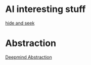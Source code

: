 # AI interesting stuff

[ hide and seek](https://openai.com/blog/emergent-tool-use/)

# Abstraction 
[Deepmind Abstraction](https://deepmind.com/blog/article/measuring-abstract-reasoning)
